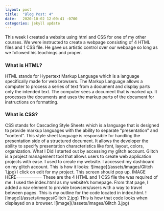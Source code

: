 ```yaml
---
layout: post
title:  "Blog Post: 4"
date:   2020-10-02 12:00:41 -0700
categories: jekyll update
---
```


This week I created a website using html and CSS for one of my other courses. We were instructed to create a webpage consisting of 4 HTML files and 1 CSS file. He gave us artistic control over our webpage so long as we followed his teachings and proper. 
### What is HTML?
HTML stands for Hypertext Markup Language which is a language specifically made for web browsers. The Markup Language allows a computer to process a series of text from a document and display parts only the intended text. The computer sees a document that is marked up. It processes the documents and uses the markup parts of the document for instructions on formatting. 
### What is CSS?
CSS stands for Cascading Style Sheets which is a language that is designed to provide markup languages with the ability to separate “presentation” and “content”. This style sheet language is responsible for handling the presentation side of a structured document. It allows the developer the ability to specify presentation characteristics like font, layout, colors, organization. 
What I Did
I started out by accessing my glitch account. Glitch is a project management tool that allows users to create web application projects with ease. I used to create my website. 
I accessed my dashboard on my glitch account. This is how it looks:
![image](/assets/images/Glitch 1.jpg)
I click on edit for my project. This screen should pop up.
IMAGE HERE-------------
These are the 4 HTML and 1 CSS file the was required of me. I used the index.html as my website’s homepage. From that page, I added a nav element to provide browsers/users with a way to travel between pages. 
This is my outline for the code located in index.html.
![image](/assets/images/Glitch 2.jpg)
This is how that code looks when displayed on a browser.
![image](/assets/images/Glitch 3.jpg)
